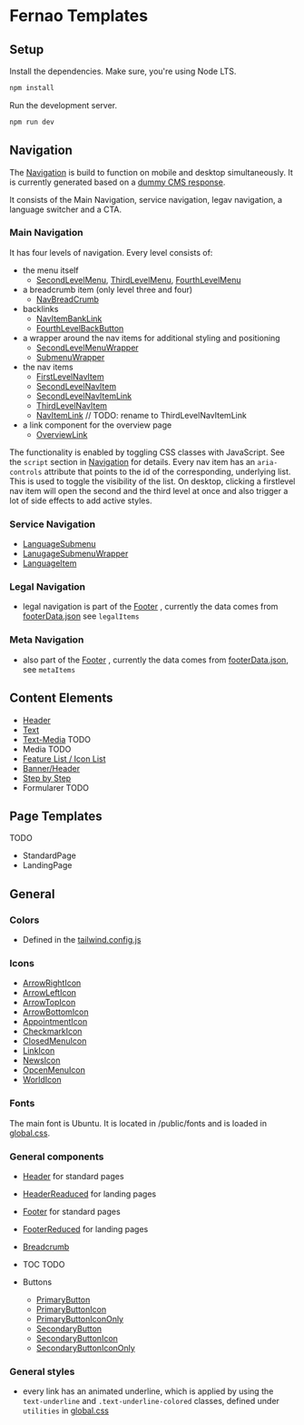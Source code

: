 # Fernao Templates

## Setup

Install the dependencies. Make sure, you're using Node LTS.

```bash
npm install
```

Run the development server.

```bash
npm run dev
```

## Navigation

The [Navigation](./src/components/Navigation.astro) is build to function on mobile and desktop simultaneously. It is currently generated based on a [dummy CMS response](./src/data/navigationData.json).

It consists of the Main Navigation, service navigation, legav navigation, a language switcher and a CTA.

### Main Navigation

It has four levels of navigation. Every level consists of:

- the menu itself
  - [SecondLevelMenu](./src/components/SecondLevelMenu.astro), [ThirdLevelMenu](./src/components/ThirdLevelMenu.astro), [FourthLevelMenu](./src/components/FourthLevelMenu.astro)
- a breadcrumb item (only level three and four)
  - [NavBreadCrumb](./src/components/NavBreadCrumb.astro)
- backlinks
  - [NavItemBankLink](./src/components/NavItemBankLink.astro)
  - [FourthLevelBackButton](./src/components/FourthLevelBackButton.astro)
- a wrapper around the nav items for additional styling and positioning
  - [SecondLevelMenuWrapper](./src/components/SecondLevelMenuWrapper.astro)
  - [SubmenuWrapper](./src/components/SubmenuWrapper.astro)
- the nav items
  - [FirstLevelNavItem](./src/components/FirstLevelNavItem.astro)
  - [SecondLevelNavItem](./src/components/SecondLevelNavItem.astro)
  - [SecondLevelNavItemLink](./src/components/SecondLevelNavItemLink.astro)
  - [ThirdLevelNavItem](./src/components/ThirdLevelNavItem.astro)
  - [NavItemLink](./src/components/NavItemLink.astro) // TODO: rename to ThirdLevelNavItemLink
- a link component for the overview page
  - [OverviewLink](./src/components/OverviewLink.astro)

The functionality is enabled by toggling CSS classes with JavaScript. See the `script` section in [Navigation](./src/components/Navigation.astro) for details.
Every nav item has an `aria-controls` attribute that points to the id of the corresponding, underlying list. This is used to toggle the visibility of the list.
On desktop, clicking a firstlevel nav item will open the second and the third level at once and also trigger a lot of side effects to add active styles.

### Service Navigation

- [LanguageSubmenu](./src/components/LanguageSubmenu.astro)
- [LanugageSubmenuWrapper](./src/components/LanguageSubmenuWrapper.astro)
- [LanguageItem](./src/components/LanguageItem.astro)

### Legal Navigation

- legal navigation is part of the [Footer](./src/components/Footer.astro) , currently the data comes from [footerData.json](./src/data/footerData.json) see `legalItems`

### Meta Navigation

- also part of the [Footer](./src/components/Footer.astro) , currently the data comes from [footerData.json](./src/data/footerData.json), see `metaItems`

## Content Elements

- [Header](./src/components/Header.astro)
- [Text](./src/components/Text.astro)
- [Text-Media](./src/components/TextMedia.astro) TODO
- Media TODO
- [Feature List / Icon List](./src/components/FeatureList.astro)
- [Banner/Header](./src/components/Banner.astro)
- [Step by Step](./src/components/StepByStep.astro)
- Formularer TODO

## Page Templates

TODO

- StandardPage
- LandingPage

## General

### Colors

- Defined in the [tailwind.config.js](./tailwind.config.cjs)

### Icons

- [ArrowRightIcon](./src/components/ArrowRightIcon.astro)
- [ArrowLeftIcon](./src/components/ArrowLeftIcon.html)
- [ArrowTopIcon](./src/components/ArrowTopIcon.astro)
- [ArrowBottomIcon](./src/components/ArrowBottomIcon.astro)
- [AppointmentIcon](./src/components/AppointmentIcon.astro)
- [CheckmarkIcon](./src/components/CheckmarkIcon.astro)
- [ClosedMenuIcon](./src/components/ClosedMenuIcon.astro)
- [LinkIcon](./src/components/LinkIcon.astro)
- [NewsIcon](./src/components/NewsIcon.astro)
- [OpcenMenuIcon](./src/components/OpenMenuIcon.astro)
- [WorldIcon](./src/components/WorldIcon.astro)

### Fonts

The main font is Ubuntu. It is located in /public/fonts and is loaded in [global.css](./src/styles/global.css).

### General components

- [Header](./src/components/Header.astro) for standard pages
- [HeaderReaduced](./src/components/HeaderReduced.astro) for landing pages
- [Footer](./src/components/Footer.astro) for standard pages
- [FooterReduced](./src/components/FooterReduced.astro) for landing pages
- [Breadcrumb](./src/components/Breadcrumb.astro)
- TOC TODO

- Buttons
  - [PrimaryButton](./src/components/PrimaryButton.astro)
  - [PrimaryButtonIcon](./src/components/PrimaryButtonIcon.astro)
  - [PrimaryButtonIconOnly](./src/components/PrimaryButtonIconOnly.astro)
  - [SecondaryButton](./src/components/SecondaryButton.astro)
  - [SecondaryButtonIcon](./src/components/SecondaryButtonIcon.astro)
  - [SecondaryButtonIconOnly](./src/components/SecondaryButtonIconOnly.astro)

### General styles

- every link has an animated underline, which is applied by using the `text-underline` and `.text-underline-colored` classes, defined under `utilities` in [global.css](./src/styles/global.css)
